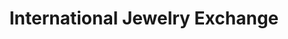 ---
title: "International Jewelry Exchange"
url: /aventura/international-jewelry-exchange/
shop: jewelry
---